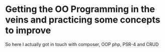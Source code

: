 # Getting the OO Programming in the veins and practicing some concepts to improve

So here I actually got in touch with composer, OOP php, PSR-4 and CRUD
